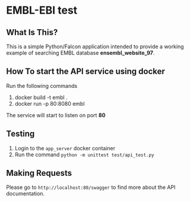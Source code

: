 EMBL-EBI test
==============================



What Is This?
-------------

This is a simple Python/Falcon application intended to provide a working example of searching EMBL database <b>ensembl_website_97</b>. 


How To start the API service using docker
---------------
Run the following commands 
1. docker build -t embl .
2. docker run -p 80:8080 embl 

The service will start to listen on port <b>80</b>

Testing
-------

1. Login to the `app_server` docker container 
2. Run the command `python -m unittest test/api_test.py`


Making Requests
---------------

Please go to `http://localhost:80/swagger` to find more about the API documentation. 
